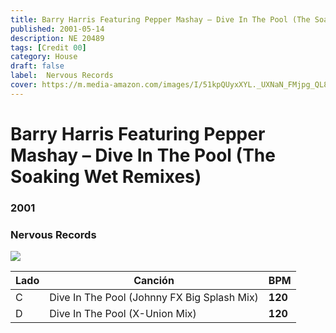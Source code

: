 ```yaml
---
title: Barry Harris Featuring Pepper Mashay – Dive In The Pool (The Soaking Wet Remixes)
published: 2001-05-14
description: NE 20489
tags: [Credit 00]
category: House
draft: false
label: 	Nervous Records
cover: https://m.media-amazon.com/images/I/51kpQUyxXYL._UXNaN_FMjpg_QL85_.jpg
---
```


# Barry Harris Featuring Pepper Mashay – Dive In The Pool (The Soaking Wet Remixes)

### **2001**

### 	Nervous Records

![](https://i.discogs.com/CDRb1wxB1YKBSsDTyrPbVbXxGJFTXEqBBWens7Y5YZI/rs:fit/g:sm/q:90/h:298/w:295/czM6Ly9kaXNjb2dz/LWRhdGFiYXNlLWlt/YWdlcy9SLTMwOTI5/OS0xMDk5MzI0OTE2/LmpwZw.jpeg)

| Lado | Canción     | BPM     |
| ---- | ----------- | ------- |
| C   | Dive In The Pool (Johnny FX Big Splash Mix)| **120** |
| D  | Dive In The Pool (X-Union Mix) | **120** |

